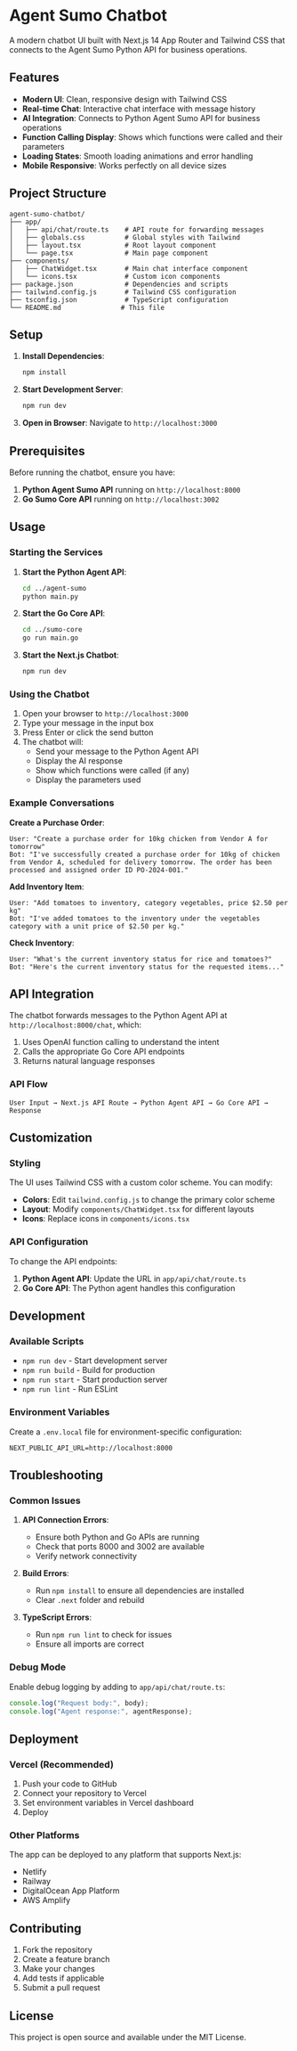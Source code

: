 # Agent Sumo Chatbot

A modern chatbot UI built with Next.js 14 App Router and Tailwind CSS that connects to the Agent Sumo Python API for business operations.

## Features

- **Modern UI**: Clean, responsive design with Tailwind CSS
- **Real-time Chat**: Interactive chat interface with message history
- **AI Integration**: Connects to Python Agent Sumo API for business operations
- **Function Calling Display**: Shows which functions were called and their parameters
- **Loading States**: Smooth loading animations and error handling
- **Mobile Responsive**: Works perfectly on all device sizes

## Project Structure

```
agent-sumo-chatbot/
├── app/
│   ├── api/chat/route.ts    # API route for forwarding messages
│   ├── globals.css          # Global styles with Tailwind
│   ├── layout.tsx           # Root layout component
│   └── page.tsx             # Main page component
├── components/
│   ├── ChatWidget.tsx       # Main chat interface component
│   └── icons.tsx            # Custom icon components
├── package.json             # Dependencies and scripts
├── tailwind.config.js       # Tailwind CSS configuration
├── tsconfig.json            # TypeScript configuration
└── README.md               # This file
```

## Setup

1. **Install Dependencies**:

   ```bash
   npm install
   ```

2. **Start Development Server**:

   ```bash
   npm run dev
   ```

3. **Open in Browser**:
   Navigate to `http://localhost:3000`

## Prerequisites

Before running the chatbot, ensure you have:

1. **Python Agent Sumo API** running on `http://localhost:8000`
2. **Go Sumo Core API** running on `http://localhost:3002`

## Usage

### Starting the Services

1. **Start the Python Agent API**:

   ```bash
   cd ../agent-sumo
   python main.py
   ```

2. **Start the Go Core API**:

   ```bash
   cd ../sumo-core
   go run main.go
   ```

3. **Start the Next.js Chatbot**:
   ```bash
   npm run dev
   ```

### Using the Chatbot

1. Open your browser to `http://localhost:3000`
2. Type your message in the input box
3. Press Enter or click the send button
4. The chatbot will:
   - Send your message to the Python Agent API
   - Display the AI response
   - Show which functions were called (if any)
   - Display the parameters used

### Example Conversations

**Create a Purchase Order**:

```
User: "Create a purchase order for 10kg chicken from Vendor A for tomorrow"
Bot: "I've successfully created a purchase order for 10kg of chicken from Vendor A, scheduled for delivery tomorrow. The order has been processed and assigned order ID PO-2024-001."
```

**Add Inventory Item**:

```
User: "Add tomatoes to inventory, category vegetables, price $2.50 per kg"
Bot: "I've added tomatoes to the inventory under the vegetables category with a unit price of $2.50 per kg."
```

**Check Inventory**:

```
User: "What's the current inventory status for rice and tomatoes?"
Bot: "Here's the current inventory status for the requested items..."
```

## API Integration

The chatbot forwards messages to the Python Agent API at `http://localhost:8000/chat`, which:

1. Uses OpenAI function calling to understand the intent
2. Calls the appropriate Go Core API endpoints
3. Returns natural language responses

### API Flow

```
User Input → Next.js API Route → Python Agent API → Go Core API → Response
```

## Customization

### Styling

The UI uses Tailwind CSS with a custom color scheme. You can modify:

- **Colors**: Edit `tailwind.config.js` to change the primary color scheme
- **Layout**: Modify `components/ChatWidget.tsx` for different layouts
- **Icons**: Replace icons in `components/icons.tsx`

### API Configuration

To change the API endpoints:

1. **Python Agent API**: Update the URL in `app/api/chat/route.ts`
2. **Go Core API**: The Python agent handles this configuration

## Development

### Available Scripts

- `npm run dev` - Start development server
- `npm run build` - Build for production
- `npm run start` - Start production server
- `npm run lint` - Run ESLint

### Environment Variables

Create a `.env.local` file for environment-specific configuration:

```env
NEXT_PUBLIC_API_URL=http://localhost:8000
```

## Troubleshooting

### Common Issues

1. **API Connection Errors**:

   - Ensure both Python and Go APIs are running
   - Check that ports 8000 and 3002 are available
   - Verify network connectivity

2. **Build Errors**:

   - Run `npm install` to ensure all dependencies are installed
   - Clear `.next` folder and rebuild

3. **TypeScript Errors**:
   - Run `npm run lint` to check for issues
   - Ensure all imports are correct

### Debug Mode

Enable debug logging by adding to `app/api/chat/route.ts`:

```typescript
console.log("Request body:", body);
console.log("Agent response:", agentResponse);
```

## Deployment

### Vercel (Recommended)

1. Push your code to GitHub
2. Connect your repository to Vercel
3. Set environment variables in Vercel dashboard
4. Deploy

### Other Platforms

The app can be deployed to any platform that supports Next.js:

- Netlify
- Railway
- DigitalOcean App Platform
- AWS Amplify

## Contributing

1. Fork the repository
2. Create a feature branch
3. Make your changes
4. Add tests if applicable
5. Submit a pull request

## License

This project is open source and available under the MIT License.
